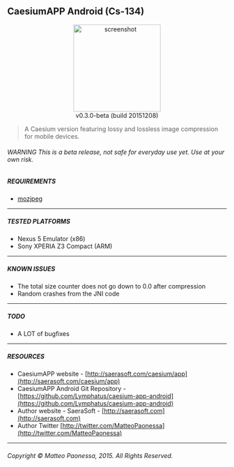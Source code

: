 ## CaesiumAPP Android (Cs-134)

<p align="center">
<img src="http://saerasoft.com/caesium/app/images/github_screen.png" alt="screenshot" width="200px" />
<br />v0.3.0-beta (build 20151208)
</p>

> A Caesium version featuring lossy and lossless image compression for mobile devices.

###### WARNING This is a beta release, not safe for everyday use yet. Use at your own risk.

##### REQUIREMENTS
* [mozjpeg](https://github.com/mozilla/mozjpeg)

----------

##### TESTED PLATFORMS
* Nexus 5 Emulator (x86)
* Sony XPERIA Z3 Compact (ARM)

----------

##### KNOWN ISSUES
* The total size counter does not go down to 0.0 after compression
* Random crashes from the JNI code

----------

##### TODO
* A LOT of bugfixes

----------

##### RESOURCES
* CaesiumAPP website - [http://saerasoft.com/caesium/app](http://saerasoft.com/caesium/app)
* CaesiumAPP Android Git Repository - [https://github.com/Lymphatus/caesium-app-android](https://github.com/Lymphatus/caesium-app-android)
* Author website - SaeraSoft - [http://saerasoft.com](http://saerasoft.com)
* Author Twitter [http://twitter.com/MatteoPaonessa](http://twitter.com/MatteoPaonessa)

----------

###### Copyright &copy; Matteo Paonessa, 2015. All Rights Reserved.
